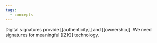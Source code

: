 ```yaml
---
tags:
  - concepts
---
```


Digital signatures provide [[authenticity]] and [[ownership]]. We need signatures for meaningful [[ZK]] technology. 

